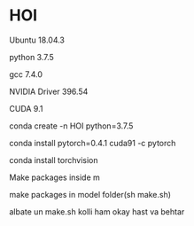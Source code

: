 # HOI

Ubuntu 18.04.3

python 3.7.5

gcc 7.4.0

NVIDIA Driver 396.54

CUDA 9.1

conda create -n HOI python=3.7.5

conda install pytorch=0.4.1 cuda91 -c pytorch

conda install torchvision

Make packages inside m

make packages in model folder(sh make.sh)

albate un make.sh kolli ham okay hast va behtar
